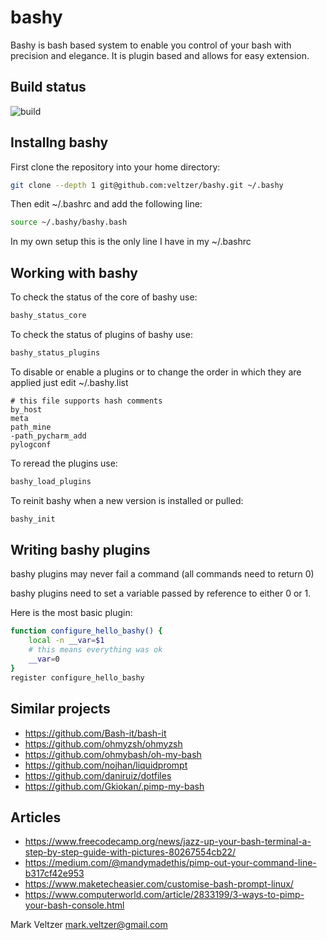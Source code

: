 # bashy

Bashy is bash based system to enable you control of your bash with precision and elegance.
It is plugin based and allows for easy extension.

## Build status

![build](https://github.com/veltzer/bashy/workflows/build/badge.svg)

## Installng bashy

First clone the repository into your home directory:

```bash
git clone --depth 1 git@github.com:veltzer/bashy.git ~/.bashy
```

Then edit ~/.bashrc and add the following line:

```bash
source ~/.bashy/bashy.bash
```

In my own setup this is the only line I have in my ~/.bashrc

## Working with bashy

To check the status of the core of bashy use:

```bash
bashy_status_core
```

To check the status of plugins of bashy use:

```bash
bashy_status_plugins
```

To disable or enable a plugins or to change the order in which
they are applied just edit ~/.bashy.list

```
# this file supports hash comments
by_host
meta
path_mine
-path_pycharm_add
pylogconf
```

To reread the plugins use:

```bash
bashy_load_plugins
```

To reinit bashy when a new version is installed or pulled:

```bash
bashy_init
```

## Writing bashy plugins

bashy plugins may never fail a command (all commands need to return 0)

bashy plugins need to set a variable passed by reference to either 0 or 1.

Here is the most basic plugin:

```bash
function configure_hello_bashy() {
	local -n __var=$1
	# this means everything was ok
	__var=0
}
register configure_hello_bashy
```

## Similar projects

* https://github.com/Bash-it/bash-it
* https://github.com/ohmyzsh/ohmyzsh
* https://github.com/ohmybash/oh-my-bash
* https://github.com/nojhan/liquidprompt
* https://github.com/daniruiz/dotfiles
* https://github.com/Gkiokan/.pimp-my-bash

## Articles

* https://www.freecodecamp.org/news/jazz-up-your-bash-terminal-a-step-by-step-guide-with-pictures-80267554cb22/
* https://medium.com/@mandymadethis/pimp-out-your-command-line-b317cf42e953
* https://www.maketecheasier.com/customise-bash-prompt-linux/
* https://www.computerworld.com/article/2833199/3-ways-to-pimp-your-bash-console.html

Mark Veltzer <mark.veltzer@gmail.com>
